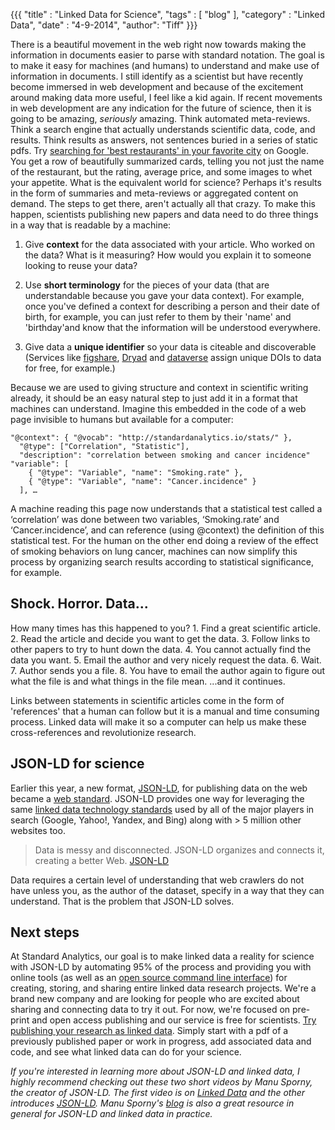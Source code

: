 {{{
	"title" : "Linked Data for Science",
	"tags"  : [ "blog" ],
	"category" : "Linked Data",
	"date" : "4-9-2014",
    "author": "Tiff"
}}}

There is a beautiful movement in the web right now towards making the information in documents easier to parse with standard notation. The goal is to make it easy for machines (and humans) to understand and make use of information in documents.  I still identify as a scientist but have recently become immersed in web development and because of the excitement around making data more useful, I feel like a kid again.  If recent movements in web development are any indication for the future of science, then it is going to be amazing, *seriously* amazing.  Think automated meta-reviews.  Think a search engine that actually understands scientific data, code, and results. Think results as answers, not sentences buried in a series of static pdfs. Try [searching for 'best restaurants' in your favorite city](https://www.google.com/search?q=best+restaurants+in+brookly+ny&oq=best+restaurants+in+brookly+ny&aqs=chrome..69i57j0l5.8199j0j7&sourceid=chrome&espv=2&es_sm=91&ie=UTF-8) on Google.  You get a row of beautifully summarized cards, telling you not just the name of the restaurant, but the rating, average price, and some images to whet your appetite.  What is the equivalent world for science? Perhaps it's results in the form of summaries and meta-reviews or aggregated content on demand.  The steps to get there, aren't actually all that crazy.  To make this happen, scientists publishing new papers and data need to do three things in a way that is readable by a machine:

1. Give **context** for the data associated with your article. Who worked on the data? What is it measuring? How would you explain it to someone looking to reuse your data?

2. Use **short terminology** for the pieces of your data (that are understandable because you gave your data context). For example, once you've defined a context for describing a person and their date of birth, for example, you can just refer to them by their 'name' and 'birthday'and know that the information will be understood everywhere.

3. Give data a **unique identifier** so your data is citeable and discoverable (Services like [figshare](http://figshare.com), [Dryad](http://datadryad.org/) and [dataverse](http://thedata.org/) assign unique DOIs to data for free, for example.)

Because we are used to giving structure and context in scientific writing already, it should be an easy natural step to just add it in a format that machines can understand. Imagine this embedded in the code of a web page invisible to humans but available for a computer:

```
"@context": { "@vocab": "http://standardanalytics.io/stats/" },
  "@type": ["Correlation", "Statistic"],
  "description": "correlation between smoking and cancer incidence"
"variable": [
    { "@type": "Variable", "name": "Smoking.rate" },
    { "@type": "Variable", "name": "Cancer.incidence" }
  ], …
```

A machine reading this page now understands that a statistical test called a ‘correlation’ was done between two variables, ‘Smoking.rate’ and ‘Cancer.incidence’, and can reference (using @context) the definition of this statistical test. For the human on the other end doing a review of the effect of smoking behaviors on lung cancer, machines can now simplify this process by organizing search results according to statistical significance, for example.


## Shock. Horror. Data...
How many times has this happened to you? 1. Find a great scientific article. 2. Read the article and decide you want to get the data. 3. Follow links to other papers to try to hunt down the data. 4. You cannot actually find the data you want. 5. Email the author and very nicely request the data. 6. Wait. 7. Author sends you a file. 8. You have to email the author again to figure out what the file is and what things in the file mean. ...and it continues. 

Links between statements in scientific articles come in the form of 'references' that a human can follow but it is a manual and time consuming process. Linked data will make it so a computer can help us make these cross-references and revolutionize research.

## JSON-LD for science
 Earlier this year, a new format, [JSON-LD](http://json-ld.org), for publishing data on the web became a [web standard](http://www.w3.org/TR/json-ld/).  JSON-LD provides one way for leveraging the same [linked data technology standards](http://schema.org) used by all of the major players in search (Google, Yahoo!, Yandex, and Bing) along with > 5 million other websites too.  

> Data is messy and disconnected. JSON-LD organizes and connects it, creating a better Web. [JSON-LD](http://json-ld.org)

Data requires a certain level of understanding that web crawlers do not have unless you, as the author of the dataset, specify in a way that they can understand. That is the problem that JSON-LD solves.  

## Next steps
At Standard Analytics, our goal is to make linked data a reality for science with JSON-LD by automating 95% of the process and providing you with online tools (as well as an [open source command line interface](http://github.com/standard-analytics/ldpm)) for creating, storing, and sharing entire linked data research projects. We're a brand new company and are looking for people who are excited about sharing and connecting data to try it out. For now, we're focused on pre-print and open access publishing and our service is free for scientists. [Try publishing your research as linked data](http://publish.standardanalytics.io). Simply start with a pdf of a previously published paper or work in progress, add associated data and code, and see what linked data can do for your science.   

_If you're interested in learning more about JSON-LD and linked data, I highly recommend checking out these two short videos by Manu Sporny, the creator of JSON-LD. The first video is on [Linked Data](http://www.youtube.com/watch?v=4x_xzT5eF5Q) and the other introduces [JSON-LD](http://www.youtube.com/watch?v=vioCbTo3C-4). Manu Sporny's [blog](http://manu.sporny.org/) is also a great resource in general for JSON-LD and linked data in practice._ 
